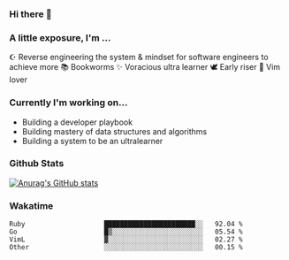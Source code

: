 ### Hi there 👋
### A little exposure, I'm ...

☪ Reverse engineering the system & mindset for software engineers to achieve more 
📚 Bookworms 
✨ Voracious ultra learner 
🕊 Early riser
🎠 Vim lover
<!--
**bitethecode/bitethecode** is a ✨ _special_ ✨ repository because its `README.md` (this file) appears on your GitHub profile.

Here are some ideas to get you started:

- 🔭 I’m currently working on ...
- 🌱 I’m currently learning ...
- 👯 I’m looking to collaborate on ...
- 🤔 I’m looking for help with ...
- 💬 Ask me about ...
- 📫 How to reach me: ...
- 😄 Pronouns: ...
- ⚡ Fun fact: ...
-->


### Currently I'm working on... 
- Building a developer playbook
- Building mastery of data structures and algorithms
- Building a system to be an ultralearner

### Github Stats
[![Anurag's GitHub stats](https://github-readme-stats.vercel.app/api?username=bitethecode)](https://github.com/anuraghazra/github-readme-stats)

### Wakatime
<!--START_SECTION:waka-->

```text
Ruby                    ███████████████████████░░   92.04 %
Go                      █▒░░░░░░░░░░░░░░░░░░░░░░░   05.54 %
VimL                    ▓░░░░░░░░░░░░░░░░░░░░░░░░   02.27 %
Other                   ░░░░░░░░░░░░░░░░░░░░░░░░░   00.15 %
```

<!--END_SECTION:waka-->
